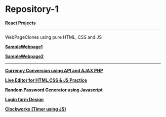 # Repository-1

[**React Projects**](https://github.com/sky107/Repository-1/tree/main/React%20JS)



-------------------------
WebPageClones using pure HTML, CSS and JS

[**SampleWebpage1**](https://sky107.github.io/SampleWebsite01/)


[**SampleWebpage2**](https://sky107.github.io/SamplePage02/) 


------------------------------

[**Currency Conversion using API and AJAX PHP**](https://proudplainhertz--five-nine.repl.co) 

[**Live Editor for HTML,CSS & JS Practice**](https://web-editor-sky.surge.sh)

[**Random Password Generator using Javascript**](https://sky107.github.io/Random-Password-Generator-Javascript-/)

[**Login form Design**](https://legitimatedetailedinterfacestandard--five-nine.repl.co)

[**Clockworks (Timer using JS)**](https://plainusableprinter--five-nine.repl.co)

<!--
[TestPortal](https://github.com/sky107/Repository-1/tree/main/React%20JS/React-05-TestPortal)

[ReactLiveSearch](https://github.com/sky107/Repository-1/tree/main/React%20JS/React-05-TestPortal)

[BookProject](https://github.com/sky107/Repository-1/tree/main/React%20JS/React-03-BookStore)

[TaskGrid](https://github.com/sky107/Repository-1/tree/main/React%20JS/React-01-TaskGrid)
 

